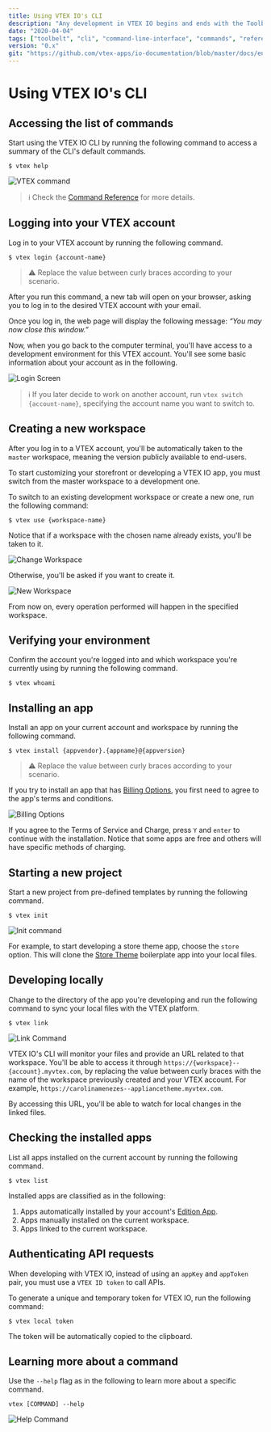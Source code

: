 ```yaml
---
title: Using VTEX IO's CLI
description: "Any development in VTEX IO begins and ends with the Toolbelt, our CLI (Command Line Interface). Learn all the necessary commands to develop in the platform."
date: "2020-04-04"
tags: ["toolbelt", "cli", "command-line-interface", "commands", "reference"]
version: "0.x"
git: "https://github.com/vtex-apps/io-documentation/blob/master/docs/en/Recipes/development/vtex-io-cli-usage.md"
---
```


# Using VTEX IO's CLI

## Accessing the list of commands

Start using the VTEX IO CLI by running the following command to access a summary of the CLI's default commands.

```shell
$ vtex help
```

![VTEX command](https://github.com/vtex-apps/io-documentation/blob/master/docs/en/Recipes/development/Media/vtex-io-cli-usage-1.svg?raw=true)

>ℹ️ Check the [Command Reference](https://developers.vtex.com/vtex-developer-docs/docs/vtex-io-documentation-vtex-io-cli-command-reference) for more details.

## Logging into your VTEX account

Log in to your VTEX account by running the following command.

```shell
$ vtex login {account-name}
```

>⚠️ Replace the value between curly braces according to your scenario.

After you run this command, a new tab will open on your browser, asking you to log in to the desired VTEX account with your email.

Once you log in, the web page will display the following message: *“You may now close this window.”*

Now, when you go back to the computer terminal, you'll have access to a development environment for this VTEX account. You'll see some basic information about your account as in the following.

![Login Screen](https://github.com/vtex-apps/io-documentation/blob/master/docs/en/Recipes/development/Media/vtex-io-cli-usage-2.svg?raw=true)

>ℹ️ If you later decide to work on another account, run `vtex switch {account-name}`, specifying the account name you want to switch to.

## Creating a new workspace

After you log in to a VTEX account, you'll be automatically taken to the `master` workspace, meaning the version publicly available to end-users.

To start customizing your storefront or developing a VTEX IO app, you must switch from the master workspace to a development one.

To switch to an existing development workspace or create a new one, run the following command:

```shell
$ vtex use {workspace-name}
```

Notice that if a workspace with the chosen name already exists, you'll be taken to it.

![Change Workspace](https://github.com/vtex-apps/io-documentation/blob/master/docs/en/Recipes/development/Media/vtex-io-cli-usage-3.svg?raw=true)

Otherwise, you'll be asked if you want to create it.

![New Workspace](https://github.com/vtex-apps/io-documentation/blob/master/docs/en/Recipes/development/Media/vtex-io-cli-usage-4.svg?raw=true)

From now on, every operation performed will happen in the specified workspace.

## Verifying your environment

Confirm the account you're logged into and which workspace you're currently using by running the following command.

```shell
$ vtex whoami
```

## Installing an app

Install an app on your current account and workspace by running the following command.

```shell
$ vtex install {appvendor}.{appname}@{appversion}
```

>⚠️ Replace the value between curly braces according to your scenario.

If you try to install an app that has [Billing Options](https://developers.vtex.com/vtex-developer-docs/docs/vtex-io-documentation-billing-options), you first need to agree to the app's terms and conditions.

![Billing Options](https://github.com/vtex-apps/io-documentation/blob/master/docs/en/Recipes/development/Media/vtex-io-cli-usage-5.svg?raw=true)

If you agree to the Terms of Service and Charge, press `Y` and `enter` to continue with the installation. Notice that some apps are free and others will have specific methods of charging.

## Starting a new project

Start a new project from pre-defined templates by running the following command.

```shell
$ vtex init
```

![Init command](https://github.com/vtex-apps/io-documentation/blob/master/docs/en/Recipes/development/Media/vtex-io-cli-usage-6.svg?raw=true)

For example, to start developing a store theme app, choose the `store` option. This will clone the [Store Theme](https://github.com/vtex-apps/store) boilerplate app into your local files.

## Developing locally

Change to the directory of the app you're developing and run the following command to sync your local files with the VTEX platform.

```shell
$ vtex link
```

![Link Command](https://github.com/vtex-apps/io-documentation/blob/master/docs/en/Recipes/development/Media/vtex-io-cli-usage-7.svg?raw=true)

VTEX IO's CLI will monitor your files and provide an URL related to that workspace. You'll be able to access it through `https://{workspace}--{account}.myvtex.com`, by replacing the value between curly braces with the name of the workspace previously created and your VTEX account. For example, `https://carolinamenezes--appliancetheme.myvtex.com`.

By accessing this URL, you'll be able to watch for local changes in the linked files.

## Checking the installed apps

List all apps installed on the current account by running the following command.

```shell
$ vtex list
```

Installed apps are classified as in the following:

1. Apps automatically installed by your account's [Edition App](https://developers.vtex.com/vtex-developer-docs/docs/vtex-io-documentation-edition-app).
2. Apps manually installed on the current workspace.
3. Apps linked to the current workspace.

## Authenticating API requests

When developing with VTEX IO, instead of using an `appKey` and `appToken` pair, you must use a `VTEX ID token` to call APIs.

To generate a unique and temporary token for VTEX IO, run the following command:

```shell
$ vtex local token
```

The token will be automatically copied to the clipboard.

## Learning more about a command

Use the `--help` flag as in the following to learn more about a specific command.

```shell
vtex [COMMAND] --help
```

![Help Command](https://github.com/vtex-apps/io-documentation/blob/master/docs/en/Recipes/development/Media/vtex-io-cli-usage-8.svg?raw=true)
